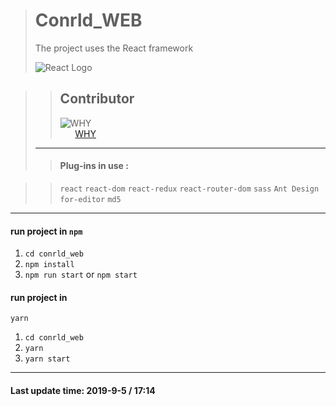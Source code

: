 ># Conrld_WEB
>The project uses the React framework
>
>![React Logo](https://ss3.bdstatic.com/70cFv8Sh_Q1YnxGkpoWK1HF6hhy/it/u=4218752244,1526948581&fm=26&gp=0.jpg)

>>Contributor
>>---
>>![WHY](https://avatars3.githubusercontent.com/u/40160738?s=100)  
>>&nbsp;&nbsp;&nbsp;&nbsp;&nbsp;&nbsp;[WHY](https://github.com/SniperWHY)
>---
>>#### Plug-ins in use :

>>`react`
>>`react-dom`
>>`react-redux`
>>`react-router-dom`
>>`sass`
>>`Ant Design`
>>`for-editor`
>>`md5`

---
#### run project in `npm`
1. `cd conrld_web`
2. `npm install`
3. `npm run start` or `npm start`

#### run project in 

`yarn` 

1. `cd conrld_web`
2. `yarn`
3. `yarn start`

---
#### Last update time: 2019-9-5 / 17:14
